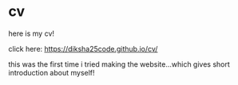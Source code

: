 # cv
here is my cv!

click here: https://diksha25code.github.io/cv/

this was the first time i tried making the website...which gives short introduction about myself!

